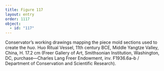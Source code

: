 ```yaml
---
title: Figure 117
layout: entry
order: 1117
object:
  - id: "117"
---
```


Conservator’s working drawings mapping the piece mold sections used to create the *huo*. Huo Ritual Vessel, 11th century BCE, Middle Yangtze Valley, China, H. 17.2 cm (Freer Gallery of Art, Smithsonian Institution, Washington, DC, purchase—Charles Lang Freer Endowment, inv. F1936.6a–b / Department of Conservation and Scientific Research).
